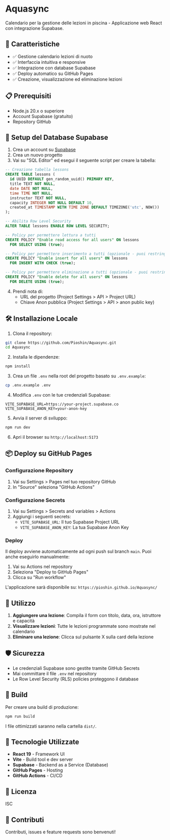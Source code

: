 # Aquasync

Calendario per la gestione delle lezioni in piscina - Applicazione web React con integrazione Supabase.

## 🚀 Caratteristiche

- ✅ Gestione calendario lezioni di nuoto
- ✅ Interfaccia intuitiva e responsive
- ✅ Integrazione con database Supabase
- ✅ Deploy automatico su GitHub Pages
- ✅ Creazione, visualizzazione ed eliminazione lezioni

## 📋 Prerequisiti

- Node.js 20.x o superiore
- Account Supabase (gratuito)
- Repository GitHub

## 🔧 Setup del Database Supabase

1. Crea un account su [Supabase](https://supabase.com/)
2. Crea un nuovo progetto
3. Vai su "SQL Editor" ed esegui il seguente script per creare la tabella:

```sql
-- Creazione tabella lessons
CREATE TABLE lessons (
  id UUID DEFAULT gen_random_uuid() PRIMARY KEY,
  title TEXT NOT NULL,
  date DATE NOT NULL,
  time TIME NOT NULL,
  instructor TEXT NOT NULL,
  capacity INTEGER NOT NULL DEFAULT 10,
  created_at TIMESTAMP WITH TIME ZONE DEFAULT TIMEZONE('utc', NOW())
);

-- Abilita Row Level Security
ALTER TABLE lessons ENABLE ROW LEVEL SECURITY;

-- Policy per permettere lettura a tutti
CREATE POLICY "Enable read access for all users" ON lessons
  FOR SELECT USING (true);

-- Policy per permettere inserimento a tutti (opzionale - puoi restringere)
CREATE POLICY "Enable insert for all users" ON lessons
  FOR INSERT WITH CHECK (true);

-- Policy per permettere eliminazione a tutti (opzionale - puoi restringere)
CREATE POLICY "Enable delete for all users" ON lessons
  FOR DELETE USING (true);
```

4. Prendi nota di:
   - URL del progetto (Project Settings > API > Project URL)
   - Chiave Anon pubblica (Project Settings > API > anon public key)

## 🛠️ Installazione Locale

1. Clona il repository:
```bash
git clone https://github.com/Pioshin/Aquasync.git
cd Aquasync
```

2. Installa le dipendenze:
```bash
npm install
```

3. Crea un file `.env` nella root del progetto basato su `.env.example`:
```bash
cp .env.example .env
```

4. Modifica `.env` con le tue credenziali Supabase:
```env
VITE_SUPABASE_URL=https://your-project.supabase.co
VITE_SUPABASE_ANON_KEY=your-anon-key
```

5. Avvia il server di sviluppo:
```bash
npm run dev
```

6. Apri il browser su `http://localhost:5173`

## 📦 Deploy su GitHub Pages

### Configurazione Repository

1. Vai su Settings > Pages nel tuo repository GitHub
2. In "Source" seleziona "GitHub Actions"

### Configurazione Secrets

1. Vai su Settings > Secrets and variables > Actions
2. Aggiungi i seguenti secrets:
   - `VITE_SUPABASE_URL`: Il tuo Supabase Project URL
   - `VITE_SUPABASE_ANON_KEY`: La tua Supabase Anon Key

### Deploy

Il deploy avviene automaticamente ad ogni push sul branch `main`. Puoi anche eseguirlo manualmente:

1. Vai su Actions nel repository
2. Seleziona "Deploy to GitHub Pages"
3. Clicca su "Run workflow"

L'applicazione sarà disponibile su: `https://pioshin.github.io/Aquasync/`

## 📱 Utilizzo

1. **Aggiungere una lezione**: Compila il form con titolo, data, ora, istruttore e capacità
2. **Visualizzare lezioni**: Tutte le lezioni programmate sono mostrate nel calendario
3. **Eliminare una lezione**: Clicca sul pulsante X sulla card della lezione

## 🛡️ Sicurezza

- Le credenziali Supabase sono gestite tramite GitHub Secrets
- Mai committare il file `.env` nel repository
- Le Row Level Security (RLS) policies proteggono il database

## 🔨 Build

Per creare una build di produzione:

```bash
npm run build
```

I file ottimizzati saranno nella cartella `dist/`.

## 🧪 Tecnologie Utilizzate

- **React 19** - Framework UI
- **Vite** - Build tool e dev server
- **Supabase** - Backend as a Service (Database)
- **GitHub Pages** - Hosting
- **GitHub Actions** - CI/CD

## 📝 Licenza

ISC

## 👥 Contributi

Contributi, issues e feature requests sono benvenuti!
